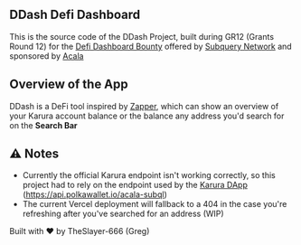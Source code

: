 ## DDash Defi Dashboard

This is the source code of the DDash Project, built during GR12 (Grants Round 12) for the [Defi Dashboard Bounty](https://gitcoin.co/issue/subquery/grants/2/100027176) offered by [Subquery Network](https://subquery.network/) and sponsored by [Acala](https://acala.network/)

## Overview of the App

DDash is a DeFi tool inspired by [Zapper](https://zapper.fi/), which can show an overview of your Karura account balance or the balance any address you'd search for on the **Search Bar**

## ⚠️ Notes

- Currently the official Karura endpoint isn't working correctly, so this project had to rely on the endpoint used by the [Karura DApp](https://apps.karura.network/) (https://api.polkawallet.io/acala-subql)
- The current Vercel deployment will fallback to a 404 in the case you're refreshing after you've searched for an address (WIP)

Built with ❤️ by TheSlayer-666 (Greg)
